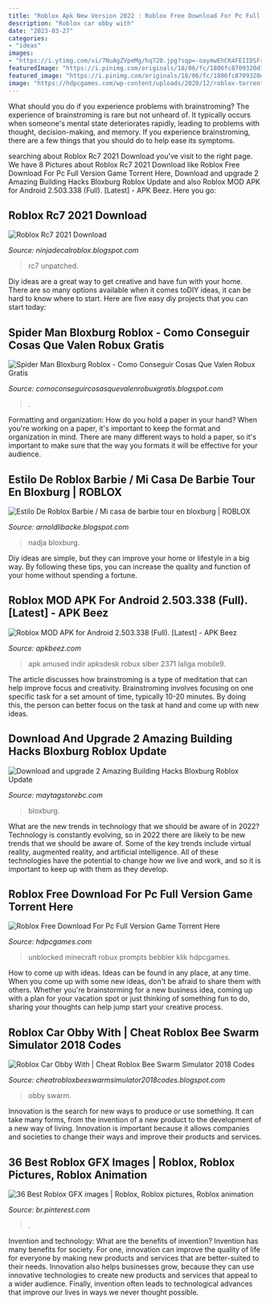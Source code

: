 ```yaml
---
title: "Roblox Apk New Version 2022 : Roblox Free Download For Pc Full Version Game Torrent Here"
description: "Roblox car obby with"
date: "2023-03-27"
categories:
- "ideas"
images:
- "https://i.ytimg.com/vi/7NuAgZVpeMg/hq720.jpg?sqp=-oaymwEhCK4FEIIDSFryq4qpAxMIARUAAAAAGAElAADIQj0AgKJD&amp;rs=AOn4CLA8DjoYNuklKxF7Sh4PFI257w6Mog"
featuredImage: "https://i.pinimg.com/originals/18/06/fc/1806fc8709320d133b25c3156df5c4c0.jpg"
featured_image: "https://i.pinimg.com/originals/18/06/fc/1806fc8709320d133b25c3156df5c4c0.jpg"
image: "https://hdpcgames.com/wp-content/uploads/2020/12/roblox-torrent-download-pc-1024x537.jpg"
---
```



What should you do if you experience problems with brainstroming?
The experience of brainstroming is rare but not unheard of. It typically occurs when someone's mental state deteriorates rapidly, leading to problems with thought, decision-making, and memory. If you experience brainstroming, there are a few things that you should do to help ease its symptoms.

	

		
searching about Roblox Rc7 2021 Download you've visit to the right page. We have 8 Pictures about Roblox Rc7 2021 Download like Roblox Free Download For Pc Full Version Game Torrent Here, Download and upgrade 2 Amazing Building Hacks Bloxburg Roblox Update and also Roblox MOD APK for Android 2.503.338 (Full). [Latest] - APK Beez. Here you go:
		
    
## Roblox Rc7 2021 Download

<img loading=lazy src="https://i.ytimg.com/vi/qf80h5N8fmU/maxresdefault.jpg" onerror="this.onerror=null;this.src='https://tse1.mm.bing.net/th?id=OIP.7gJISkDF0JZaBAp06earTQHaEK&amp;pid=15.1';" alt="Roblox Rc7 2021 Download">

_Source: ninjadecalroblox.blogspot.com_

>rc7 unpatched. 

	

Diy ideas are a great way to get creative and have fun with your home. There are so many options available when it comes toDIY ideas, it can be hard to know where to start. Here are five easy diy projects that you can start today: 

    
## Spider Man Bloxburg Roblox - Como Conseguir Cosas Que Valen Robux Gratis

<img loading=lazy src="https://lh6.googleusercontent.com/proxy/vLyBbtD1O2DJYgmKLiTNVTTAfit3opfsKv-xpo4406PTS_MTIJAHi9wLxZU4boHhNUuSBFTfL3vtMSsBoPPOatNG1u6EgctsXyWgJ0cO1yswQ6d5m7G0otSiFUXg-Qn6GxAMzRZWknLyj_FjyjQ=w1200-h630-p-k-no-nu" onerror="this.onerror=null;this.src='https://tse1.mm.bing.net/th?id=OIP.leFg9ensBIaQhkVufdRZ5gHaEK&amp;pid=15.1';" alt="Spider Man Bloxburg Roblox - Como Conseguir Cosas Que Valen Robux Gratis">

_Source: comoconseguircosasquevalenrobuxgratis.blogspot.com_

>. 

	

Formatting and organization: How do you hold a paper in your hand?
When you're working on a paper, it's important to keep the format and organization in mind. There are many different ways to hold a paper, so it's important to make sure that the way you formats it will be effective for your audience.

    
## Estilo De Roblox Barbie / Mi Casa De Barbie Tour En Bloxburg | ROBLOX

<img loading=lazy src="https://i.pinimg.com/originals/18/06/fc/1806fc8709320d133b25c3156df5c4c0.jpg" onerror="this.onerror=null;this.src='https://tse4.mm.bing.net/th?id=OIP.zlkGjGHoO0TZ7qd4b9CJLQHaLH&amp;pid=15.1';" alt="Estilo De Roblox Barbie / Mi casa de barbie tour en bloxburg | ROBLOX">

_Source: arnoldlibacke.blogspot.com_

>nadja bloxburg. 

	

Diy ideas are simple, but they can improve your home or lifestyle in a big way. By following these tips, you can increase the quality and function of your home without spending a fortune.

    
## Roblox MOD APK For Android 2.503.338 (Full). [Latest] - APK Beez

<img loading=lazy src="https://rexdl.com/image/android/game/roblox-apk.jpg" onerror="this.onerror=null;this.src='https://tse1.mm.bing.net/th?id=OIP.AZ05VfxCEC1S3RQACgV3rwHaET&amp;pid=15.1';" alt="Roblox MOD APK for Android 2.503.338 (Full). [Latest] - APK Beez">

_Source: apkbeez.com_

>apk amused indir apksdesk robux siber 2371 laliga mobile9. 

	

The article discusses how brainstroming is a type of meditation that can help improve focus and creativity. Brainstroming involves focusing on one specific task for a set amount of time, typically 10-20 minutes. By doing this, the person can better focus on the task at hand and come up with new ideas.

    
## Download And Upgrade 2 Amazing Building Hacks Bloxburg Roblox Update

<img loading=lazy src="https://i.ytimg.com/vi/7NuAgZVpeMg/hq720.jpg?sqp=-oaymwEhCK4FEIIDSFryq4qpAxMIARUAAAAAGAElAADIQj0AgKJD&amp;rs=AOn4CLA8DjoYNuklKxF7Sh4PFI257w6Mog" onerror="this.onerror=null;this.src='https://tse4.mm.bing.net/th?id=OIP.yEWZPtkF39HiE8k94fBg5gHaEK&amp;pid=15.1';" alt="Download and upgrade 2 Amazing Building Hacks Bloxburg Roblox Update">

_Source: maytagstorebc.com_

>bloxburg. 

	

What are the new trends in technology that we should be aware of in 2022?
Technology is constantly evolving, so in 2022 there are likely to be new trends that we should be aware of. Some of the key trends include virtual reality, augmented reality, and artificial intelligence. All of these technologies have the potential to change how we live and work, and so it is important to keep up with them as they develop.

    
## Roblox Free Download For Pc Full Version Game Torrent Here

<img loading=lazy src="https://hdpcgames.com/wp-content/uploads/2020/12/roblox-torrent-download-pc-1024x537.jpg" onerror="this.onerror=null;this.src='https://tse3.mm.bing.net/th?id=OIP.pj1p5cZMYQx-fCAZ6aOAiQHaD4&amp;pid=15.1';" alt="Roblox Free Download For Pc Full Version Game Torrent Here">

_Source: hdpcgames.com_

>unblocked minecraft robux prompts bebbler klik hdpcgames. 

	

How to come up with ideas.
Ideas can be found in any place, at any time. When you come up with some new ideas, don't be afraid to share them with others. Whether you're brainstorming for a new business idea, coming up with a plan for your vacation spot or just thinking of something fun to do, sharing your thoughts can help jump start your creative process.

    
## Roblox Car Obby With | Cheat Roblox Bee Swarm Simulator 2018 Codes

<img loading=lazy src="https://i.ytimg.com/vi/i8n1BVtSEuY/maxresdefault.jpg" onerror="this.onerror=null;this.src='https://tse1.mm.bing.net/th?id=OIP._BTMAs_YpUue3VkBAhPotgHaEK&amp;pid=15.1';" alt="Roblox Car Obby With | Cheat Roblox Bee Swarm Simulator 2018 Codes">

_Source: cheatrobloxbeeswarmsimulator2018codes.blogspot.com_

>obby swarm. 

	

Innovation is the search for new ways to produce or use something. It can take many forms, from the invention of a new product to the development of a new way of living. Innovation is important because it allows companies and societies to change their ways and improve their products and services.

    
## 36 Best Roblox GFX Images | Roblox, Roblox Pictures, Roblox Animation

<img loading=lazy src="https://i.pinimg.com/280x280_RS/fe/d7/0b/fed70bc542c27d49f2633a7217e1c9bd.jpg" onerror="this.onerror=null;this.src='https://tse4.mm.bing.net/th?id=OIP.ZNP0ZtHMik-4nzrcyPQJYgAAAA&amp;pid=15.1';" alt="36 Best Roblox GFX images | Roblox, Roblox pictures, Roblox animation">

_Source: br.pinterest.com_

>. 

	

Invention and technology: What are the benefits of invention?
Invention has many benefits for society. For one, innovation can improve the quality of life for everyone by making new products and services that are better-suited to their needs. Innovation also helps businesses grow, because they can use innovative technologies to create new products and services that appeal to a wider audience. Finally, invention often leads to technological advances that improve our lives in ways we never thought possible.

